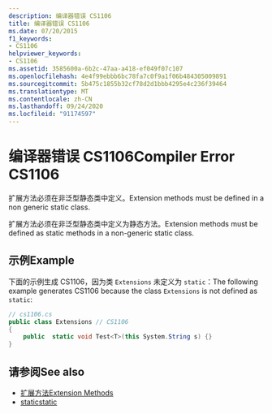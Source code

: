 ```yaml
---
description: 编译器错误 CS1106
title: 编译器错误 CS1106
ms.date: 07/20/2015
f1_keywords:
- CS1106
helpviewer_keywords:
- CS1106
ms.assetid: 3585600a-6b2c-47aa-a418-ef049f07c107
ms.openlocfilehash: 4e4f99ebbb6bc78fa7c0f9a1f06b484305009891
ms.sourcegitcommit: 5b475c1855b32cf78d2d1bbb4295e4c236f39464
ms.translationtype: MT
ms.contentlocale: zh-CN
ms.lasthandoff: 09/24/2020
ms.locfileid: "91174597"
---
```

# <a name="compiler-error-cs1106"></a><span data-ttu-id="8782d-103">编译器错误 CS1106</span><span class="sxs-lookup"><span data-stu-id="8782d-103">Compiler Error CS1106</span></span>

<span data-ttu-id="8782d-104">扩展方法必须在非泛型静态类中定义。</span><span class="sxs-lookup"><span data-stu-id="8782d-104">Extension methods must be defined in a non generic static class.</span></span>  
  
 <span data-ttu-id="8782d-105">扩展方法必须在非泛型静态类中定义为静态方法。</span><span class="sxs-lookup"><span data-stu-id="8782d-105">Extension methods must be defined as static methods in a non-generic static class.</span></span>  
  
## <a name="example"></a><span data-ttu-id="8782d-106">示例</span><span class="sxs-lookup"><span data-stu-id="8782d-106">Example</span></span>  

 <span data-ttu-id="8782d-107">下面的示例生成 CS1106，因为类 `Extensions` 未定义为 `static`：</span><span class="sxs-lookup"><span data-stu-id="8782d-107">The following example generates CS1106 because the class `Extensions` is not defined as `static`:</span></span>  
  
```csharp  
// cs1106.cs  
public class Extensions // CS1106  
{  
    public  static void Test<T>(this System.String s) {}  
}  
```  
  
## <a name="see-also"></a><span data-ttu-id="8782d-108">请参阅</span><span class="sxs-lookup"><span data-stu-id="8782d-108">See also</span></span>

- [<span data-ttu-id="8782d-109">扩展方法</span><span class="sxs-lookup"><span data-stu-id="8782d-109">Extension Methods</span></span>](../programming-guide/classes-and-structs/extension-methods.md)
- [<span data-ttu-id="8782d-110">static</span><span class="sxs-lookup"><span data-stu-id="8782d-110">static</span></span>](../language-reference/keywords/static.md)
